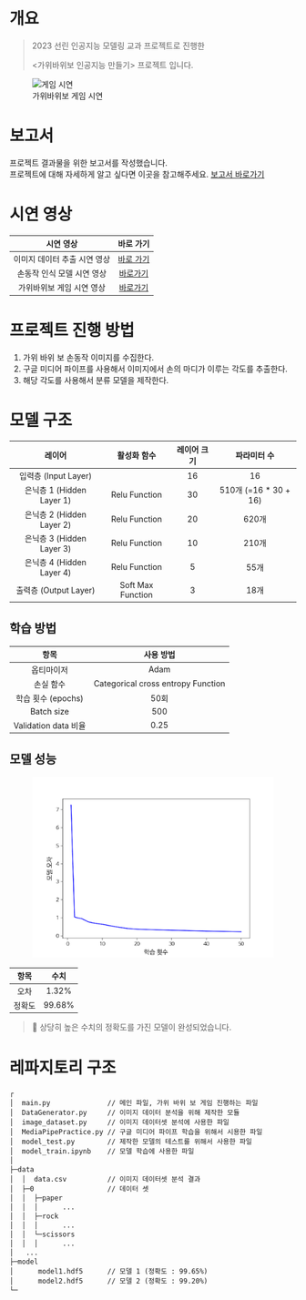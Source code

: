 # 개요
> 2023 선린 인공지능 모델링 교과 프로젝트로 진행한
> 
> <가위바위보 인공지능 만들기> 프로젝트 입니다.

<figure>
    <img src="./assets/게임%20시연.gif" alt="게임 시연"/>
    <figcaption>가위바위보 게임 시연</figcaption>
</figure>

# 보고서
프로젝트 결과물을 위한 보고서를 작성했습니다. <br>
프로젝트에 대해 자세하게 알고 싶다면 이곳을 참고해주세요.
[보고서 바로가기](https://drive.google.com/file/d/1SoAQeyaQgwolm66yWDZ6LaOOCfC1vS5_/view?usp=sharing)

# 시연 영상
|      시연 영상       |                 바로 가기                  |
|:----------------:|:--------------------------------------:|
| 이미지 데이터 추출 시연 영상 | [바로 가기](https://youtu.be/sW1F4LhtmNw)  |
| 손동작 인식 모델 시연 영상  |  [바로가기](https://youtu.be/U5xANge6TOU)  |
|  가위바위보 게임 시연 영상  |  [바로가기](https://youtu.be/YH59REBDDV4)  |

# 프로젝트 진행 방법
1. 가위 바위 보 손동작 이미지를 수집한다.
2. 구글 미디어 파이프를 사용해서 이미지에서 손의 마디가 이루는 각도를 추출한다.
3. 해당 각도를 사용해서 분류 모델을 제작한다.

# 모델 구조

|           레이어            |      활성화 함수       | 레이어 크기 |        파라미터 수        |
|:------------------------:|:-----------------:|:------:|:--------------------:|
|    입력층 (Input Layer)     |                   |   16   |          16          |
|  은닉층 1 (Hidden Layer 1)  |   Relu Function   |   30   | 510개 (=16 * 30 + 16) |
|  은닉층 2 (Hidden Layer 2)  |   Relu Function   |   20   |         620개         |
|  은닉층 3 (Hidden Layer 3)  |   Relu Function   |   10   |         210개         |
|  은닉층 4 (Hidden Layer 4)  |   Relu Function   |   5    |         55개          |
|    출력층 (Output Layer)    | Soft Max Function |   3    |         18개          |

## 학습 방법
|         항목         |               사용 방법                |
|:------------------:|:----------------------------------:|
|       옵티마이저        |                Adam                |
|       손실 함수        | Categorical cross entropy Function |
|   학습 횟수 (epochs)   |                50회                 |
|     Batch size     |                500                 |
| Validation data 비율 |                0.25                |



## 모델 성능
<figure>
    <img src="./assets/model_accuracy.png" title="모델 학습 횟수에 따른 모델 오차"/>
</figure>

|  항목  |    수치    |
|:----:|:--------:|
|  오차  |  1.32%   |
| 정확도  |  99.68%  |

> 📝️ 상당히 높은 수치의 정확도를 가진 모델이 완성되었습니다.


# 레파지토리 구조
```
┌
│  main.py              // 메인 파일, 가위 바위 보 게임 진행하는 파일
│  DataGenerator.py     // 이미지 데이터 분석을 위해 제작한 모듈
│  image_dataset.py     // 이미지 데이터셋 분석에 사용한 파일
│  MediaPipePractice.py // 구글 미디어 파이프 학습을 위해서 시용한 파일
│  model_test.py        // 제작한 모델의 테스트를 위해서 사용한 파일
│  model_train.ipynb    // 모델 학습에 사용한 파일
│
├─data
│  │  data.csv          // 이미지 데이터셋 분석 결과
│  ├─0                  // 데이터 셋
│  │  ├─paper
│  │  │      ...
│  │  ├─rock
│  │  │      ...
│  │  └─scissors
│  │  │      ...
│   ...
├─model
│      model1.hdf5      // 모델 1 (정확도 : 99.65%)
│      model2.hdf5      // 모델 2 (정확도 : 99.20%)
└─
```